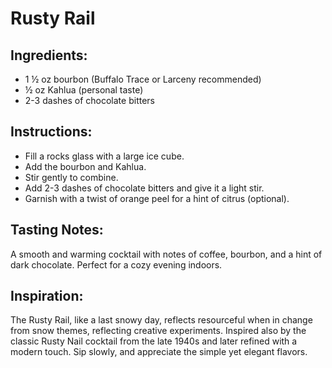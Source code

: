 # Rusty Rail

## Ingredients:
- 1 ½ oz bourbon (Buffalo Trace or Larceny recommended)
- ½ oz Kahlua (personal taste)
- 2-3 dashes of chocolate bitters

## Instructions:
- Fill a rocks glass with a large ice cube.
- Add the bourbon and Kahlua.
- Stir gently to combine.
- Add 2-3 dashes of chocolate bitters and give it a light stir.
- Garnish with a twist of orange peel for a hint of citrus (optional).

## Tasting Notes:
A smooth and warming cocktail with notes of coffee, bourbon, and a hint of dark chocolate. Perfect for a cozy evening indoors.

## Inspiration:
The Rusty Rail, like a last snowy day, reflects resourceful when in change from snow themes, reflecting creative experiments. Inspired also by the classic Rusty Nail cocktail from the late 1940s and later refined with a modern touch. Sip slowly, and appreciate the simple yet elegant flavors.